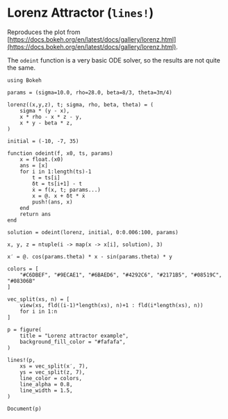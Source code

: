 # Lorenz Attractor (`lines!`)

Reproduces the plot from [https://docs.bokeh.org/en/latest/docs/gallery/lorenz.html](https://docs.bokeh.org/en/latest/docs/gallery/lorenz.html).

The `odeint` function is a very basic ODE solver, so the results are not quite the same.

```@example
using Bokeh

params = (sigma=10.0, rho=28.0, beta=8/3, theta=3π/4)

lorenz((x,y,z), t; sigma, rho, beta, theta) = (
	sigma * (y - x),
	x * rho - x * z - y,
	x * y - beta * z,
)

initial = (-10, -7, 35)

function odeint(f, x0, ts, params)
	x = float.(x0)
	ans = [x]
	for i in 1:length(ts)-1
		t = ts[i]
		δt = ts[i+1] - t
		ẋ = f(x, t; params...)
		x = @. x + δt * ẋ
		push!(ans, x)
	end
	return ans
end

solution = odeint(lorenz, initial, 0:0.006:100, params)

x, y, z = ntuple(i -> map(x -> x[i], solution), 3)

x′ = @. cos(params.theta) * x - sin(params.theta) * y

colors = [
	"#C6DBEF", "#9ECAE1", "#6BAED6", "#4292C6", "#2171B5", "#08519C", "#08306B"
]

vec_split(xs, n) = [
	view(xs, fld((i-1)*length(xs), n)+1 : fld(i*length(xs), n))
	for i in 1:n
]

p = figure(
    title = "Lorenz attractor example",
    background_fill_color = "#fafafa",
)

lines!(p,
    xs = vec_split(x′, 7),
    ys = vec_split(z, 7),
    line_color = colors,
    line_alpha = 0.8,
    line_width = 1.5,
)

Document(p)
```
